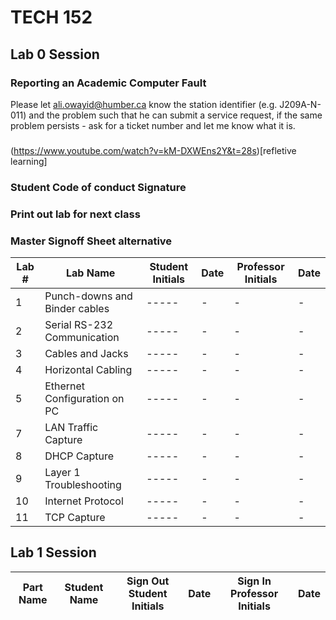 # TECH 152
## Lab 0 Session
### Reporting an Academic Computer Fault
Please let ali.owayid@humber.ca know the station identifier (e.g. J209A-N-011) and the problem such that he can submit a service request, if the same problem persists - ask for a ticket number and let me know what it is.

###
(https://www.youtube.com/watch?v=kM-DXWEns2Y&t=28s)[refletive learning]

### Student Code of conduct Signature

### Print out lab for next class

### Master Signoff Sheet alternative
| Lab # | Lab Name                     | Student Initials | Date | Professor Initials | Date |
| ----- |----------                    | -----            | -    |-                   | -    |
| 1     | Punch-downs and Binder cables| -----            | -    |-                   | -    |
| 2     | Serial RS-232 Communication  | -----            | -    |-                   | -    |
| 3     | Cables and Jacks             | -----            | -    |-                   | -    |
| 4     | Horizontal Cabling           | -----            | -    |-                   | -    |
| 5     | Ethernet Configuration on PC | -----            | -    |-                   | -    |
| 7     | LAN Traffic Capture          | -----            | -    |-                   | -    |
| 8     | DHCP Capture                 | -----            | -    |-                   | -    |
| 9     | Layer 1 Troubleshooting      | -----            | -    |-                   | -    |
| 10    | Internet Protocol            | -----            | -    |-                   | -    |
| 11    | TCP Capture                  | -----            | -    |-                   | -    |

## Lab 1 Session
| Part Name | Student Name | Sign Out Student Initials | Date | Sign In Professor Initials | Date |
| ----- |----------| -----  |-|-| -|
